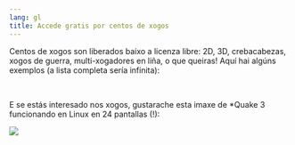 ```yaml
---
lang: gl
title: Accede gratis por centos de xogos
---
```


Centos de xogos son liberados baixo a licenza libre: 2D, 3D, crebacabezas, xogos de guerra, multi-xogadores en liña, o que queiras! Aquí hai algúns exemplos (a lista completa sería infinita):

<div id="items">



<br class="clearboth" />


E se estás interesado nos xogos, gustarache esta imaxe de *Quake 3 funcionando en Linux en 24 pantallas (!):

<a href="Images/quake_24_screens.jpg"><img src="Images/quake_24_screens_thumbnail.jpg" /></a>




